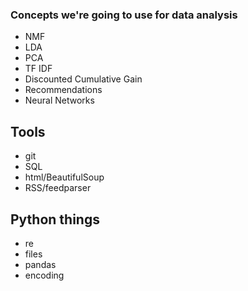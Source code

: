 ### Concepts we're going to use for data analysis

* NMF
* LDA
* PCA
* TF IDF
* Discounted Cumulative Gain
* Recommendations
* Neural Networks

## Tools 
* git
* SQL
* html/BeautifulSoup
* RSS/feedparser

## Python things
* re
* files
* pandas
* encoding
